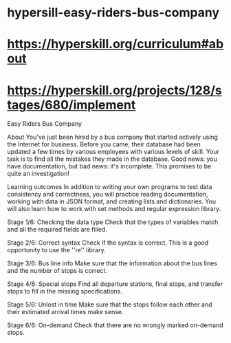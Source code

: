 # hypersill-easy-riders-bus-company
# https://hyperskill.org/curriculum#about
# https://hyperskill.org/projects/128/stages/680/implement

Easy Riders Bus Company

About
You've just been hired by a bus company that started actively using the Internet for business. Before you came, their database had been updated a few times by various employees with various levels of skill. Your task is to find all the mistakes they made in the database. Good news: you have documentation, but bad news: it's incomplete. This promises to be quite an investigation!

Learning outcomes
In addition to writing your own programs to test data consistency and correctness, you will practice reading documentation, working with data in JSON format, and creating lists and dictionaries. You will also learn how to work with set methods and regular expression library.

Stage 1/6: Checking the data type
Check that the types of variables match and all the required fields are filled.

Stage 2/6: Correct syntax
Check if the syntax is correct. This is a good opportunity to use the ''re'' library.

Stage 3/6: Bus line info
Make sure that the information about the bus lines and the number of stops is correct.

Stage 4/6: Special stops
Find all departure stations, final stops, and transfer stops to fill in the missing specifications.

Stage 5/6: Unlost in time
Make sure that the stops follow each other and their estimated arrival times make sense.

Stage 6/6: On-demand
Check that there are no wrongly marked on-demand stops.

